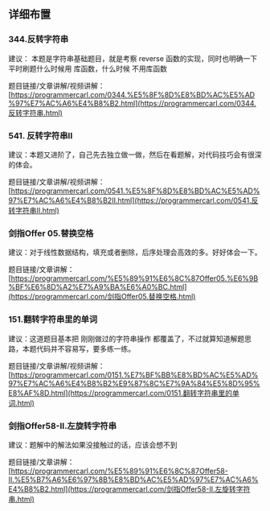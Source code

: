 ## **详细布置** 



###  **344.反转字符串** 



建议： 本题是字符串基础题目，就是考察 reverse 函数的实现，同时也明确一下 平时刷题什么时候用 库函数，什么时候 不用库函数 



题目链接/文章讲解/视频讲解：[https://programmercarl.com/0344.%E5%8F%8D%E8%BD%AC%E5%AD%97%E7%AC%A6%E4%B8%B2.html](https://programmercarl.com/0344.反转字符串.html)  



###  **541. 反转字符串II**



建议：本题又进阶了，自己先去独立做一做，然后在看题解，对代码技巧会有很深的体会。 



题目链接/文章讲解/视频讲解：[https://programmercarl.com/0541.%E5%8F%8D%E8%BD%AC%E5%AD%97%E7%AC%A6%E4%B8%B2II.html](https://programmercarl.com/0541.反转字符串II.html)  





###  **剑指Offer 05.替换空格** 



建议：对于线性数据结构，填充或者删除，后序处理会高效的多。好好体会一下。

题目链接/文章讲解：[https://programmercarl.com/%E5%89%91%E6%8C%87Offer05.%E6%9B%BF%E6%8D%A2%E7%A9%BA%E6%A0%BC.html](https://programmercarl.com/剑指Offer05.替换空格.html)  





###  **151.翻转字符串里的单词** 



建议：这道题目基本把 刚刚做过的字符串操作 都覆盖了，不过就算知道解题思路，本题代码并不容易写，要多练一练。 



题目链接/文章讲解/视频讲解：[https://programmercarl.com/0151.%E7%BF%BB%E8%BD%AC%E5%AD%97%E7%AC%A6%E4%B8%B2%E9%87%8C%E7%9A%84%E5%8D%95%E8%AF%8D.html](https://programmercarl.com/0151.翻转字符串里的单词.html)  



###  **剑指Offer58-II.左旋转字符串** 



建议：题解中的解法如果没接触过的话，应该会想不到



题目链接/文章讲解：[https://programmercarl.com/%E5%89%91%E6%8C%87Offer58-II.%E5%B7%A6%E6%97%8B%E8%BD%AC%E5%AD%97%E7%AC%A6%E4%B8%B2.html](https://programmercarl.com/剑指Offer58-II.左旋转字符串.html)  